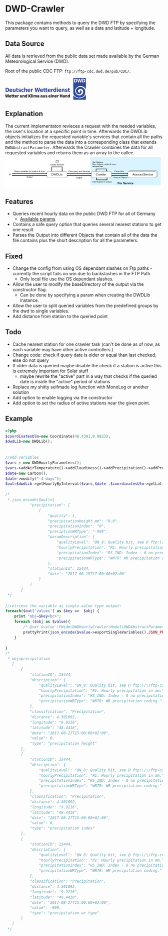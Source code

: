 # DWD-Crawler

This package contains methods to query the DWD FTP by specifying the parameters you want to query, as well as a date and latitude + longitude.

## Data Source
All data is retrieved from the public data set made available by the German Meteorological Service (DWD). 

Root of the public CDC FTP: `ftp://ftp-cdc.dwd.de/pub/CDC/`.

![](doc/img/dwd_logo_258x69.png)

## Explanation
The current implementaton revieces a request with the needed variables, the user's location at a specific point in time. Afterwards the DWDLib objects initializes the requested variable's services that contain all the paths and the method to parse the data into a corresponding class that extends `DWDAbstractParameter`. Afterwards the Crawler combines the data for all requested variables and returns them as an array to the callee. 
![](doc/img/description.png)
## Features

- Queries recent hourly data on the public DWD FTP for all of Germany
    - [Available params](ftp://ftp-cdc.dwd.de/pub/CDC/observations_germany/climate/hourly/)
- Contains a safe query option that queries several nearest stations to get one result
- Parses the Output into different Objects that contain all of the data the file contains plus the short description for 
all the parameters.

## Fixed
- Change the config from using OS dependant slashes on Ftp paths - currently the script fails on win due to backslashes in the FTP Path.
    - Only local file use the OS dependant slashes.
- Allow the user to modify the baseDirectory of the output via the constructor flag.
    - Can be done by specifying a param when creating the DWDLib instance.
- Allow the user to split queried variables from the predefined groups by the dwd to single variables.
- Add distance from station to the queried point

## Todo
- Cache nearest station for one crawler task (can't be done as of now, as each variable may have other active controllers.)
- Change code: check if query date is older or equal than last checked, else do not query
- If older data is queried maybe disable the check if a station is active this is extremely important for Solar stuff
    - maybe rewrite the "active" part in a way that checks if the queried date is inside the "active" period of stations
- Replace my shitty selfmade log function with MonoLog or another solution
- Add option to enable logging via the constructor
- Add option to set the radius of active stations near the given point.

## Example
```php
<?php
$coordinatesUlm=new Coordinate(48.4391,9.9823);
$dwdLib=new DWDLib();


//add variables
$vars = new DWDHourlyParameters();
$vars->addAirTemperature()->addCloudiness()->addPrecipitation()->addPressure()->addSoilTemperature()->addSun()->addWind()/*->add...*/;
$date=new Carbon();
$date->modify("-4 days");
$out=$dwdLib->getHourlyByInterval($vars,$date ,$coordinatesUlm->getLat(),$coordinatesUlm->getLng());

/*
 * json_encode($out)={
           "precipitation": [
               {
                   "quality": 1,
                   "precipitationHeight_mm": "0.0",
                   "precipitationIndex": "0",
                   "preciptionWRType": "-999",
                   "paramDescription": {
                       "qualityLevel": "QN_8: Quality bit, see @ ftp:\/\/ftp-cdc.dwd.de\/pub\/CDC\/observations_germany\/climate\/hourly\/cloudiness\/historical\/BESCHREIBUNG_test_obsgermany_climate_hourly_cloudiness_historical_de.pdf",
                       "hourlyPrecipitation": "R1: Hourly precipitation in mm.",
                       "precipitationIndex": "RS_IND: Index - 0 no precipitation, 1 precipitation.",
                       "precipitationWRType": "WRTR: WR precipitation coding."
                   },
                   "stationId": 15444,
                   "date": "2017-06-15T17:00:00+02:00"
               }
           ]
       }
 */

//retrieve the variable as single-value type output:
foreach($out['values'] as $key =>  $obj) {
    print "obj=$key<br>";
    foreach ($obj as $value){
        /* @var $value \FWidm\DWDHourlyCrawler\Model\DWDAbstractParameter */
        prettyPrint(json_encode($value->exportSingleVariables(),JSON_PRETTY_PRINT));
    }

}
/*
 * obj=precipitation
   [
       {
           "stationID": 15444,
           "description": {
               "qualityLevel": "QN_8: Quality bit, see @ ftp:\/\/ftp-cdc.dwd.de\/pub\/CDC\/observations_germany\/climate\/hourly\/cloudiness\/historical\/BESCHREIBUNG_test_obsgermany_climate_hourly_cloudiness_historical_de.pdf",
               "hourlyPrecipitation": "R1: Hourly precipitation in mm.",
               "precipitationIndex": "RS_IND: Index - 0 no precipitation, 1 precipitation.",
               "precipitationWRType": "WRTR: WR precipitation coding."
           },
           "classification": "Precipitation",
           "distance": 4.501092,
           "longitude": "9.9216",
           "latitude": "48.4418",
           "date": "2017-08-27T15:00:00+02:00",
           "value": 0,
           "type": "precipitation height"
       },
       {
           "stationID": 15444,
           "description": {
               "qualityLevel": "QN_8: Quality bit, see @ ftp:\/\/ftp-cdc.dwd.de\/pub\/CDC\/observations_germany\/climate\/hourly\/cloudiness\/historical\/BESCHREIBUNG_test_obsgermany_climate_hourly_cloudiness_historical_de.pdf",
               "hourlyPrecipitation": "R1: Hourly precipitation in mm.",
               "precipitationIndex": "RS_IND: Index - 0 no precipitation, 1 precipitation.",
               "precipitationWRType": "WRTR: WR precipitation coding."
           },
           "classification": "Precipitation",
           "distance": 4.501092,
           "longitude": "9.9216",
           "latitude": "48.4418",
           "date": "2017-08-27T15:00:00+02:00",
           "value": 0,
           "type": "precipitation index"
       },
       {
           "stationID": 15444,
           "description": {
               "qualityLevel": "QN_8: Quality bit, see @ ftp:\/\/ftp-cdc.dwd.de\/pub\/CDC\/observations_germany\/climate\/hourly\/cloudiness\/historical\/BESCHREIBUNG_test_obsgermany_climate_hourly_cloudiness_historical_de.pdf",
               "hourlyPrecipitation": "R1: Hourly precipitation in mm.",
               "precipitationIndex": "RS_IND: Index - 0 no precipitation, 1 precipitation.",
               "precipitationWRType": "WRTR: WR precipitation coding."
           },
           "classification": "Precipitation",
           "distance": 4.501092,
           "longitude": "9.9216",
           "latitude": "48.4418",
           "date": "2017-08-27T15:00:00+02:00",
           "value": -999,
           "type": "precipitation wr type"
       }
   ]
 */
```

